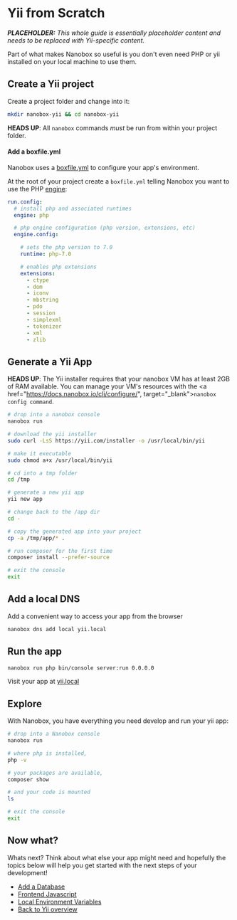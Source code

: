 # Yii from Scratch

_**PLACEHOLDER:** This whole guide is essentially placeholder content and needs to be replaced with Yii-specific content._

Part of what makes Nanobox so useful is you don't even need PHP or yii installed on your local machine to use them.

## Create a Yii project
Create a project folder and change into it:

```bash
mkdir nanobox-yii && cd nanobox-yii
```

**HEADS UP**: All `nanobox` commands *must* be run from within your project folder.

#### Add a boxfile.yml
Nanobox uses a <a href="https://docs.nanobox.io/boxfile/" target="\_blank">boxfile.yml</a> to configure your app's environment.

At the root of your project create a `boxfile.yml` telling Nanobox you want to use the PHP <a href="https://docs.nanobox.io/engines/" target="\_blank">engine</a>:

```yaml
run.config:
  # install php and associated runtimes
  engine: php

  # php engine configuration (php version, extensions, etc)
  engine.config:

    # sets the php version to 7.0
    runtime: php-7.0

    # enables php extensions
    extensions:
      - ctype
      - dom
      - iconv
      - mbstring
      - pdo
      - session
      - simplexml
      - tokenizer
      - xml
      - zlib
```

## Generate a Yii App

**HEADS UP**: The Yii installer requires that your nanobox VM has at least 2GB of RAM available. You can manage your VM's resources with the <a href="https://docs.nanobox.io/cli/configure/", target="\_blank"><code>nanobox config command</code></a>.

```bash
# drop into a nanobox console
nanobox run

# download the yii installer
sudo curl -LsS https://yii.com/installer -o /usr/local/bin/yii

# make it executable
sudo chmod a+x /usr/local/bin/yii

# cd into a tmp folder
cd /tmp

# generate a new yii app
yii new app

# change back to the /app dir
cd -

# copy the generated app into your project
cp -a /tmp/app/* .

# run composer for the first time
composer install --prefer-source

# exit the console
exit
```

## Add a local DNS
Add a convenient way to access your app from the browser

```bash
nanobox dns add local yii.local
```

## Run the app

```bash
nanobox run php bin/console server:run 0.0.0.0
```

Visit your app at <a href="http://yii.local" target="\_blank">yii.local</a>

## Explore
With Nanobox, you have everything you need develop and run your yii app:

```bash
# drop into a Nanobox console
nanobox run

# where php is installed,
php -v

# your packages are available,
composer show

# and your code is mounted
ls

# exit the console
exit
```

## Now what?
Whats next? Think about what else your app might need and hopefully the topics below will help you get started with the next steps of your development!

* [Add a Database](/php/yii/add-a-database)
* [Frontend Javascript](/php/yii/frontend-javascript)
* [Local Environment Variables](/php/yii/local-evars)
* [Back to Yii overview](/php/yii)
